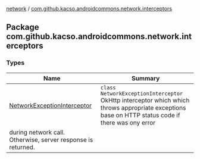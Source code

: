 [network](../index.md) / [com.github.kacso.androidcommons.network.interceptors](.)

## Package com.github.kacso.androidcommons.network.interceptors

### Types

| Name | Summary |
|---|---|
| [NetworkExceptionInterceptor](-network-exception-interceptor/index.md) | `class NetworkExceptionInterceptor`<br>OkHttp interceptor which which throws appropriate exceptions base on HTTP status code if there was ony error
during network call. Otherwise, server response is returned. |

